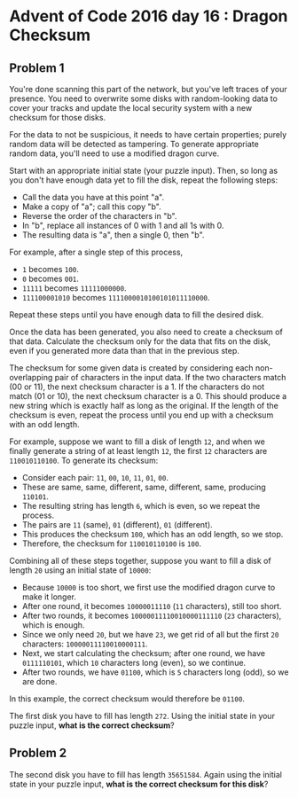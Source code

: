 # Advent of Code 2016 day 16 : Dragon Checksum

## Problem 1

You're done scanning this part of the network, but you've left traces of your presence.
You need to overwrite some disks with random-looking data to cover your tracks and
update the local security system with a new checksum for those disks.

For the data to not be suspicious, it needs to have certain properties; purely random
data will be detected as tampering. To generate appropriate random data, you'll need
to use a modified dragon curve.

Start with an appropriate initial state (your puzzle input). Then, so long as you
don't have enough data yet to fill the disk, repeat the following steps:

- Call the data you have at this point "a".
- Make a copy of "a"; call this copy "b".
- Reverse the order of the characters in "b".
- In "b", replace all instances of 0 with 1 and all 1s with 0.
- The resulting data is "a", then a single 0, then "b".

For example, after a single step of this process,

- `1` becomes `100`.
- `0` becomes `001`.
- `11111` becomes `11111000000`.
- `111100001010` becomes `1111000010100101011110000`.

Repeat these steps until you have enough data to fill the desired disk.

Once the data has been generated, you also need to create a checksum of that data.
Calculate the checksum only for the data that fits on the disk, even if you generated
more data than that in the previous step.

The checksum for some given data is created by considering each non-overlapping pair
of characters in the input data. If the two characters match (00 or 11), the next
checksum character is a 1. If the characters do not match (01 or 10), the next checksum
character is a 0. This should produce a new string which is exactly half as long as
the original. If the length of the checksum is even, repeat the process until you
end up with a checksum with an odd length.

For example, suppose we want to fill a disk of length `12`, and when we finally generate
a string of at least length `12`, the first `12` characters are `110010110100`. To generate
its checksum:

- Consider each pair: `11`, `00`, `10`, `11`, `01`, `00`.
- These are same, same, different, same, different, same, producing `110101`.
- The resulting string has length `6`, which is even, so we repeat the process.
- The pairs are `11` (same), `01` (different), `01` (different).
- This produces the checksum `100`, which has an odd length, so we stop.
- Therefore, the checksum for `110010110100` is `100`.

Combining all of these steps together, suppose you want to fill a disk of length
`20` using an initial state of `10000`:

- Because `10000` is too short, we first use the modified dragon curve to make it longer.
- After one round, it becomes `10000011110` (`11` characters), still too short.
- After two rounds, it becomes `10000011110010000111110` (`23` characters), which
  is enough.
- Since we only need `20`, but we have `23`, we get rid of all but the first `20`
  characters: `10000011110010000111`.
- Next, we start calculating the checksum; after one round, we have `0111110101`,
  which `10` characters long (even), so we continue.
- After two rounds, we have `01100`, which is `5` characters long (odd), so we are
  done.

In this example, the correct checksum would therefore be `01100`.

The first disk you have to fill has length `272`. Using the initial state in your
puzzle input, **what is the correct checksum**?

## Problem 2

The second disk you have to fill has length `35651584`. Again using the initial state
in your puzzle input, **what is the correct checksum for this disk**?
